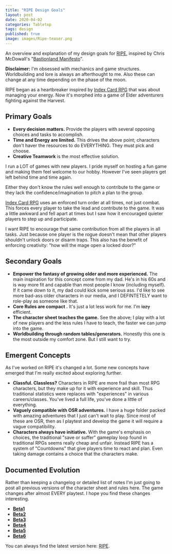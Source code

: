 ```yaml
---
title: "RIPE Design Goals"
layout: post
date: 2020-04-02
categories: Tabletop
tags: design
published: true
image: images/Ripe-teaser.png
---
```


An overview and explanation of my design goals for [RIPE](/ripe), inspired by Chris McDowall's "[Bastionland Manifesto](http://www.bastionland.com/2020/04/the-bastionland-manifesto.html)".

**Disclaimer:** I'm obsessed with mechanics and game structures. Worldbuilding and lore is always an afterthought to me. Also these can change at any time depending on the phase of the moon.

RIPE began as a heartbreaker inspired by [Index Card RPG](/david/2018/03/online-rpg) that was about managing your energy. Now it's morphed into a game of Elder adventurers fighting against the Harvest.

## Primary Goals

 - **Every decision matters.** Provide the players with several opposing choices and tasks to accomplish.
 - **Time and Energy are limited.** This drives the above point; characters don't haver the resources to do EVERYTHING. They must pick and choose.
 - **Creative Teamwork** is the most effective solution. 

I run a LOT of games with new players. I pride myself on hosting a fun game and making them feel welcome to our hobby. However I've seen players get left behind time and time again. 

Either they don't know the rules well enough to contribute to the game or they lack the confidence/imagination to pitch a plan to the group. 

[Index Card RPG](/david/2018/03/online-rpg) uses an enforced turn order at all times, not just combat. This forces every player to take the lead and contribute to the game. It was a little awkward and fell apart at times but I saw how it encouraged quieter players to step up and participate.

I want RIPE to encourage that same contribution from all the players in all tasks. Just because one player is the rogue doesn't mean that other players shouldn't unlock doors or disarm traps. This also has the benefit of enforcing creativity: "how will the mage open a locked door?"

## Secondary Goals

 - **Empower the fantasy of growing older and more experienced.** The main inspiration for this concept come from my dad. He's in his 60s and is way more fit and capable than most people I know (including myself). If it came down to it, my dad could kick some serious ass. I'd like to see more bad-ass older characters in our media, and I DEFINTETELY want to role-play as someone like that.
 - **Core Rules are compact .** It's just a lot less work for me. I'm ~~lazy~~ efficient.
 - **The character sheet teaches the game.** See the above; I play with a lot of new players and the less rules I have to teach, the faster we can jump into the game.
 - **Worldbuilding through random tables/generators.** Honestly this one is the most outside my comfort zone. But I still want to try.

## Emergent Concepts

As I've worked on RIPE it's changed a lot. Some new concepts have emerged that I'm really excited about exploring further.

 - **Classful. Classless?** Characters in RIPE are more frail than most RPG characters, but they make up for it with experience and skill. Thus traditional statistics were replaces with "experiences" in various careers/classes. You've lived a full life, you've done a little of everything. 
 - **Vaguely compatible with OSR adventures.** I have a huge folder packed with amazing adventures that I just can't wait to play. Since most of these are OSR, then as I playtest and develop the game it will require a vague compatibility.
 - **Characters always have initiative.** With the game's emphasis on choices, the traditional "save or suffer" gameplay loop found in traditional RPGs seems really cheap and unfair. Instead RIPE has a system of "Countdowns" that give players time to react and plan. Even taking damage contains a choice that the characters make.

## Documented Evolution

Rather than keeping a changelog or detailed list of notes I'm just going to post all previous versions of the character sheet and rules here. The game changes after almost EVERY playtest. I hope you find these changes interesting.

 - [**Beta1**](/files/RIPE/Beta1.pdf)
 - [**Beta2**](/files/RIPE/Beta2.pdf)
 - [**Beta3**](/files/RIPE/Beta3.pdf)
 - [**Beta4**](/files/RIPE/Beta4.pdf)
 - [**Beta5**](/files/RIPE/Beta5.pdf)
 - [**Beta6**](/files/RIPE/Beta6.pdf)

You can always find the latest version here: [RIPE](/ripe).
